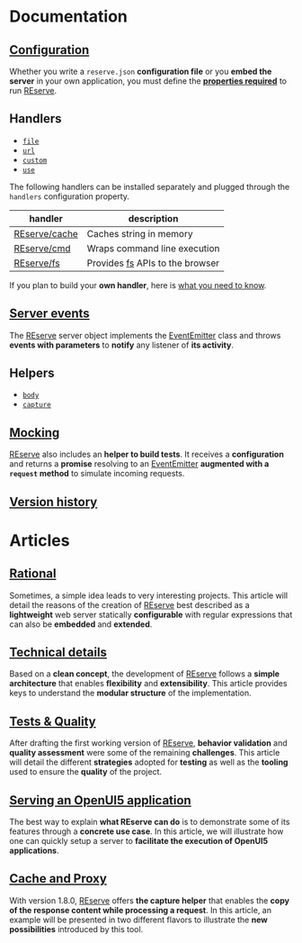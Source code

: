 # Documentation

## [Configuration](configuration.md)

Whether you write a `reserve.json` **configuration file** or you **embed the server** in your own application, you must define the [**properties required**](configuration.md) to run [REserve](https://www.npmjs.com/package/reserve).

## Handlers

* [`file`](file.md)
* [`url`](url.md)
* [`custom`](custom.md)
* [`use`](use.md)

The following handlers can be installed separately and plugged through the `handlers` configuration property.

| handler | description |
|---|---|
| [REserve/cache](https://www.npmjs.com/package/reserve-cache) | Caches string in memory |
| [REserve/cmd](https://www.npmjs.com/package/reserve-cmd) | Wraps command line execution |
| [REserve/fs](https://www.npmjs.com/package/reserve-fs) | Provides [fs](https://nodejs.org/api/fs.html) APIs to the browser |

If you plan to build your **own handler**, here is [what you need to know](handler.md).

## [Server events](events.md)

The [REserve](https://www.npmjs.com/package/reserve) server object implements the [EventEmitter](https://nodejs.org/api/events.html) class and throws **events with parameters** to **notify** any listener of **its activity**.

## Helpers

* [`body`](body.md)
* [`capture`](capture.md)

## [Mocking](mocking.md)

[REserve](https://www.npmjs.com/package/reserve) also includes an **helper to build tests**. It receives a **configuration** and returns a **promise** resolving to an [EventEmitter](https://nodejs.org/api/events.html) **augmented with a `request` method** to simulate incoming requests.

## [Version history](history.md)

# Articles

## [Rational](rational.md)

Sometimes, a simple idea leads to very interesting projects.
This article will detail the reasons of the creation of [REserve](https://www.npmjs.com/package/reserve) best described as a **lightweight** web server statically **configurable** with regular expressions that can also be **embedded** and **extended**.

## [Technical details](technical%20details.md)

Based on a **clean concept**, the development of [REserve](https://www.npmjs.com/package/reserve) follows a **simple architecture** that enables **flexibility** and **extensibility**. This article provides keys to understand the **modular structure** of the implementation.

## [Tests & Quality](tests%20and%20quality.md)
After drafting the first working version of [REserve](https://npmjs.com/package/reserve), **behavior validation** and **quality assessment** were some of the remaining **challenges**. This article will detail the different **strategies** adopted for **testing** as well as the **tooling** used to ensure the **quality** of the project.

## [Serving an OpenUI5 application](openui5.md)

The best way to explain **what REserve can do** is to demonstrate some of its features through a **concrete use case**.
In this article, we will illustrate how one can quickly setup a server to **facilitate the execution of OpenUI5 applications**.

## [Cache and Proxy](cache%20and%20proxy.md)

With version 1.8.0, [REserve](https://www.npmjs.com/package/reserve) offers **the capture helper** that enables the **copy of the response content while processing a request**. In this article, an example will be presented in two different flavors to illustrate the **new possibilities** introduced by this tool.
